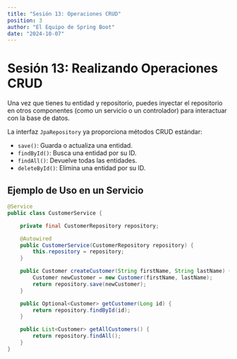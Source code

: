 ```yaml
---
title: "Sesión 13: Operaciones CRUD"
position: 3
author: "El Equipo de Spring Boot"
date: "2024-10-07"
---
```


# Sesión 13: Realizando Operaciones CRUD

Una vez que tienes tu entidad y repositorio, puedes inyectar el repositorio en otros componentes (como un servicio o un controlador) para interactuar con la base de datos.

La interfaz `JpaRepository` ya proporciona métodos CRUD estándar:
- `save()`: Guarda o actualiza una entidad.
- `findById()`: Busca una entidad por su ID.
- `findAll()`: Devuelve todas las entidades.
- `deleteById()`: Elimina una entidad por su ID.

## Ejemplo de Uso en un Servicio

```java
@Service
public class CustomerService {

    private final CustomerRepository repository;

    @Autowired
    public CustomerService(CustomerRepository repository) {
        this.repository = repository;
    }

    public Customer createCustomer(String firstName, String lastName) {
        Customer newCustomer = new Customer(firstName, lastName);
        return repository.save(newCustomer);
    }

    public Optional<Customer> getCustomer(Long id) {
        return repository.findById(id);
    }

    public List<Customer> getAllCustomers() {
        return repository.findAll();
    }
}
```